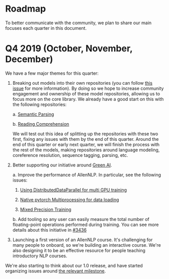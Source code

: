 # Roadmap

To better communicate with the community, we plan to share our main focuses each quarter in this
document.

# Q4 2019 (October, November, December)

We have a few major themes for this quarter:

1.  Breaking out models into their own repositories (you can follow [this issue](https://github.com/allenai/allennlp/issues/3351) for more information).  By doing so we hope to increase community engagement and ownership of these model repositories, allowing us to focus more on the core library.  We already have a good start on this with the following repositories:

    a.  [Semantic Parsing](https://github.com/allenai/allennlp-semparse)
    
    b.  [Reading Comprehension](https://github.com/allenai/allennlp-reading-comprehension)

    We will test out this idea of splitting up the repositories with these two first, fixing any issues with them by the end of this quarter.  Around the end of this quarter or early next quarter, we will finish the process with the rest of the models, making repositories around language modeling, coreference resolution, sequence tagging, parsing, etc.

2.  Better supporting our initiative around [Green AI](https://arxiv.org/abs/1907.10597). 

    a.  Improve the performance of AllenNLP.  In particular, see the following issues:
    
       1.  [Using DistributedDataParallel for multi GPU training](https://github.com/allenai/allennlp/issues/2536)
        
       2.  [Native pytorch Multiprocessing for data loading](https://github.com/allenai/allennlp/issues/3079)
        
       3.  [Mixed Precision Training](https://github.com/allenai/allennlp/issues/2149)
        
    b.  Add tooling so any user can easily measure the total number of floating-point operations
    performed during training.  You can see more details about this initiative in [#3436](https://github.com/allenai/allennlp/issues/3436)

3.  Launching a first version of an AllenNLP course.  It's challenging for many people to onboard,
    so we're building an interactive course.  We're also designing it to be an effective resource
    for people teaching introductory NLP courses.

We're also starting to think about our 1.0 release, and have started organizing issues around [the relevant milestone](https://github.com/allenai/allennlp/milestone/10).
